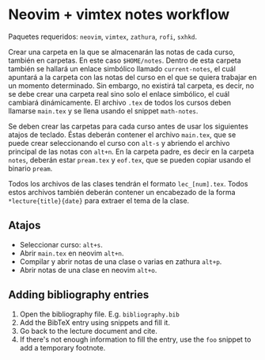 # Neovim + vimtex notes workflow

Paquetes requeridos: `neovim`, `vimtex`, `zathura`, `rofi`, `sxhkd`.

Crear una carpeta en la que se almacenarán las notas de cada curso, también en carpetas. En este caso `$HOME/notes`. Dentro de esta carpeta también se hallará un enlace simbólico llamado `current-notes`, el cuál apuntará a la carpeta con las notas del curso en el que se quiera trabajar en un momento determinado. Sin embargo, no existirá tal carpeta, es decir, no se debe crear una carpeta real sino solo el enlace simbólico, el cuál cambiará dinámicamente. El archivo `.tex` de todos los cursos deben llamarse `main.tex` y se llena usando el snippet `math-notes`.

Se deben crear las carpetas para cada curso antes de usar los siguientes atajos de teclado. Éstas deberán contener el archivo `main.tex`, que se puede crear seleccionando el curso con `alt-s` y abriendo el archivo principal de las notas con `alt+n`. En la carpeta padre, es decir en la carpeta `notes`, deberán estar `pream.tex` y `eof.tex`, que se pueden copiar usando el binario `pream`.

Todos los archivos de las clases tendrán el formato `lec_[num].tex`. Todos estos archivos también deberán contener un encabezado de la forma `*lecture{title}{date}` para extraer el tema de la clase.

## Atajos

- Seleccionar curso: `alt+s`.
- Abrir `main.tex` en neovim `alt+n`.
- Compilar y abrir notas de una clase o varias en zathura `alt+p`.
- Abrir notas de una clase en neovim `alt+o`.


## Adding bibliography entries
1. Open the bibliography file. E.g. `bibliography.bib`
2. Add the BibTeX entry using snippets and fill it.
3. Go back to the lecture document and cite.
4. If there's not enough information to fill the entry, use the `foo` snippet to add a temporary footnote.
